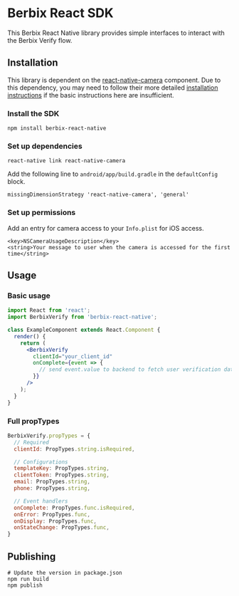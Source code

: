# Berbix React SDK

This Berbix React Native library provides simple interfaces to interact with the Berbix Verify flow.

## Installation

This library is dependent on the [react-native-camera](https://github.com/react-native-community/react-native-camera) component. Due to this dependency, you may need to follow their more detailed [installation instructions](https://github.com/react-native-community/react-native-camera/blob/master/docs/installation.md) if the basic instructions here are insufficient.

### Install the SDK

    npm install berbix-react-native

### Set up dependencies

    react-native link react-native-camera

Add the following line to `android/app/build.gradle` in the `defaultConfig` block.

    missingDimensionStrategy 'react-native-camera', 'general'

### Set up permissions

Add an entry for camera access to your `Info.plist` for iOS access.

    <key>NSCameraUsageDescription</key>
    <string>Your message to user when the camera is accessed for the first time</string>

## Usage

### Basic usage

```jsx
import React from 'react';
import BerbixVerify from 'berbix-react-native';

class ExampleComponent extends React.Component {
  render() {
    return (
      <BerbixVerify
        clientId="your_client_id"
        onComplete={event => {
          // send event.value to backend to fetch user verification data
        }}
      />
    );
  }
}
```

### Full propTypes

```js
BerbixVerify.propTypes = {
  // Required
  clientId: PropTypes.string.isRequired,

  // Configurations
  templateKey: PropTypes.string,
  clientToken: PropTypes.string,
  email: PropTypes.string,
  phone: PropTypes.string,

  // Event handlers
  onComplete: PropTypes.func.isRequired,
  onError: PropTypes.func,
  onDisplay: PropTypes.func,
  onStateChange: PropTypes.func,
}
```

## Publishing

    # Update the version in package.json
    npm run build
    npm publish
